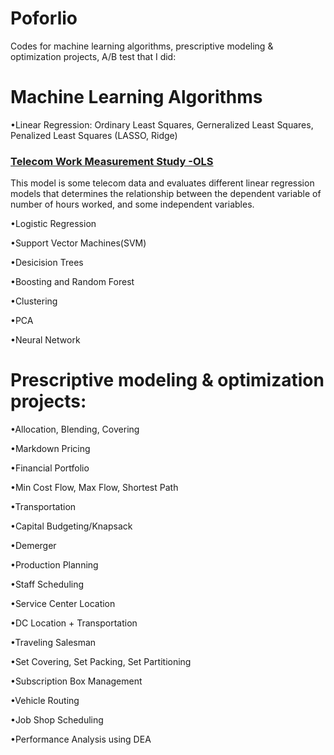 # Poforlio
Codes for machine learning algorithms, prescriptive modeling &amp; optimization projects, A/B test that I did:

# Machine Learning Algorithms
•Linear Regression: Ordinary Least Squares, Gerneralized Least Squares, Penalized Least Squares (LASSO, Ridge)
### [Telecom Work Measurement Study -OLS](https://github.com/qli447/Poforlio/blob/main/Machine%20Learning/Telecom_Work_Measurement_Study.R)
This model is some telecom data and evaluates different linear regression models that determines the relationship between the dependent variable of number of hours worked, and some independent variables.

•Logistic  Regression

•Support Vector Machines(SVM)

•Desicision Trees

•Boosting and Random Forest

•Clustering

•PCA

•Neural Network

# Prescriptive modeling &amp; optimization projects:

•Allocation, Blending, Covering 

•Markdown Pricing 

•Financial Portfolio 

•Min Cost Flow, Max Flow, Shortest Path 

•Transportation 

•Capital Budgeting/Knapsack 

•Demerger 

•Production Planning 

•Staff Scheduling 

•Service Center Location 

•DC Location + Transportation 

•Traveling Salesman 

•Set Covering, Set Packing, Set Partitioning 

•Subscription Box Management 

•Vehicle Routing 

•Job Shop Scheduling 

•Performance Analysis using DEA
